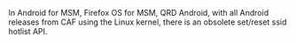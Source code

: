 In Android for MSM, Firefox OS for MSM, QRD Android, with all Android releases from CAF using the Linux kernel, there is an obsolete set/reset ssid hotlist API.